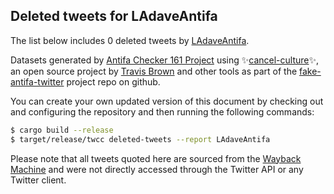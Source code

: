 ## Deleted tweets for LAdaveAntifa

The list below includes 0 deleted tweets by
[LAdaveAntifa](https://twitter.com/LAdaveAntifa).



Datasets generated by [Antifa Checker 161 Project](https://twitter.com/antifacheck161) using ✨[cancel-culture](https://github.com/travisbrown/cancel-culture)✨, an open source project by 
[Travis Brown](https://twitter.com/travisbrown) and other tools as part of the 
[fake-antifa-twitter](https://github.com/antifacheck161/fake-antifa-twitter) project repo on github.

You can create your own updated version of this document by checking out and configuring the
repository and then running the following commands:

```bash
$ cargo build --release
$ target/release/twcc deleted-tweets --report LAdaveAntifa
```

Please note that all tweets quoted here are sourced from the
[Wayback Machine](https://web.archive.org) and were not directly accessed through the Twitter API or
any Twitter client.

